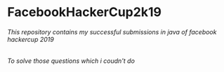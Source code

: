 # FacebookHackerCup2k19
###### This repository contains my successful submissions in java of facebook hackercup 2019
###### To solve those questions which i coudn't do
